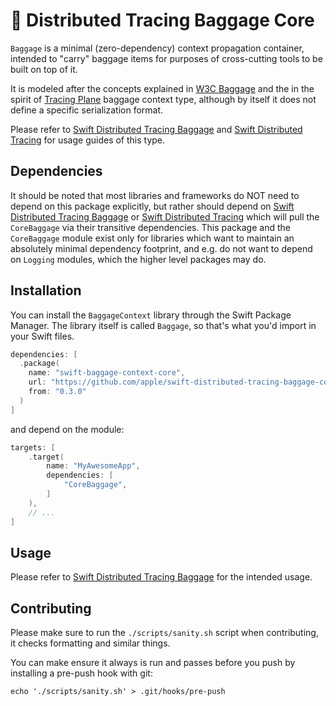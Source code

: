 # 🧳 Distributed Tracing Baggage Core

`Baggage` is a minimal (zero-dependency) context propagation container, intended to "carry" baggage items
for purposes of cross-cutting tools to be built on top of it.

It is modeled after the concepts explained in [W3C Baggage](https://w3c.github.io/baggage/) and the 
in the spirit of [Tracing Plane](https://cs.brown.edu/~jcmace/papers/mace18universal.pdf) baggage context type,
 although by itself it does not define a specific serialization format. 
 
Please refer to [Swift Distributed Tracing Baggage](https://github.com/apple/swift-distributed-tracing-baggage) 
and [Swift Distributed Tracing](https://github.com/apple/swift-distributed-tracing) for usage guides of this type.


## Dependencies

It should be noted that most libraries and frameworks do NOT need to depend on this package explicitly,
but rather should depend on [Swift Distributed Tracing Baggage](https://github.com/apple/swift-distributed-tracing-baggage) or [Swift Distributed Tracing](https://github.com/apple/swift-distributed-tracing) which will pull the
`CoreBaggage` via their transitive dependencies. This package and the `CoreBaggage` module exist only for
libraries which want to maintain an absolutely minimal dependency footprint, and e.g. do not want to depend on `Logging` modules, which the higher level packages may do.

## Installation

You can install the `BaggageContext` library through the Swift Package Manager. The library itself is called `Baggage`,
so that's what you'd import in your Swift files.

```swift
dependencies: [
  .package(
    name: "swift-baggage-context-core",
    url: "https://github.com/apple/swift-distributed-tracing-baggage-core.git",
    from: "0.3.0"
  )
]
```

and depend on the module:

```swift 
targets: [
    .target(
        name: "MyAwesomeApp",
        dependencies: [
            "CoreBaggage",
        ]
    ),
    // ... 
]
```

## Usage

Please refer to [Swift Distributed Tracing Baggage](https://github.com/apple/swift-distributed-tracing-baggage) for the intended usage.


## Contributing

Please make sure to run the `./scripts/sanity.sh` script when contributing, it checks formatting and similar things.

You can make ensure it always is run and passes before you push by installing a pre-push hook with git:

```
echo './scripts/sanity.sh' > .git/hooks/pre-push
```
